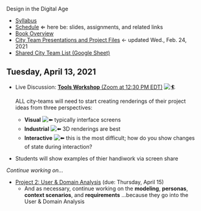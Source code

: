 Design in the Digital Age

- [Syllabus](syllabus.md)
- [Schedule](schedule.md)  &lArr; here be: slides, assignments, and related links
- [Book Overview](book-overview.md)
- [City Team Presentations and Project Files](files.md) &larr; updated Wed., Feb. 24, 2021
- [Shared City Team List (Google Sheet)](https://docs.google.com/spreadsheets/d/1GxZ4u8RjvG9D-S86QVpSdJM24KPr47ftF3mN67NC37I/edit#gid=0)

## Tuesday, April 13, 2021

- Live Discussion:  [**Tools Workshop** (Zoom at 12:30 PM EDT)](https://rochester.zoom.us/j/97162292503?pwd=WVIzaGlvRlZaYkFjMGJjd3p3d2s3UT09)  ![:surfer:](https://a.slack-edge.com/production-standard-emoji-assets/13.0/apple-medium/1f3c4.png)

  ALL city-teams will need to start creating renderings of their project ideas from three perspectives:

  - **Visual** ![:arrow_left:](https://a.slack-edge.com/production-standard-emoji-assets/13.0/apple-medium/2b05-fe0f.png) typically interface screens
  - **Industrial** ![:arrow_left:](https://a.slack-edge.com/production-standard-emoji-assets/13.0/apple-medium/2b05-fe0f.png) 3D renderings are best
  - **Interactive** ![:arrow_left:](https://a.slack-edge.com/production-standard-emoji-assets/13.0/apple-medium/2b05-fe0f.png) this is the most difficult; how do you show changes of state during interaction?

- Students will show examples of thier handiwork via screen share

*Continue working on...*

- [Project 2: User & Domain Analysis](project02-uda/instructions.md) (due: Thursday, April 15)
  - And as necessary, continue working on the **modeling**, **personas**, **context scenarios**, and **requirements** ...because they go into the User & Domain Analysis
